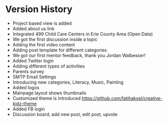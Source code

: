 # Version History

* Project based view is added
* Added about us link
* Integrated 499 Child Care Centers in Erie County Area (Open Data)
* We got the first discussion inside a topic
* Adding the first video content
* Adding post template for different categories
* We got our first mentor feedback, thank you Jordan Walbesser!
* Added Twitter login
* Adding different types of activities
* Parents survey
* SMTP Email Settings
* Introducing new categories, Literacy, Music, Painting
* Added logos
* Mainpage layout shows thumbnails
* Customized theme is introduced https://github.com/fatihaksel/creative-kidz-theme
* Added FB login
* Discussion board, add new post, edit post, upvote

